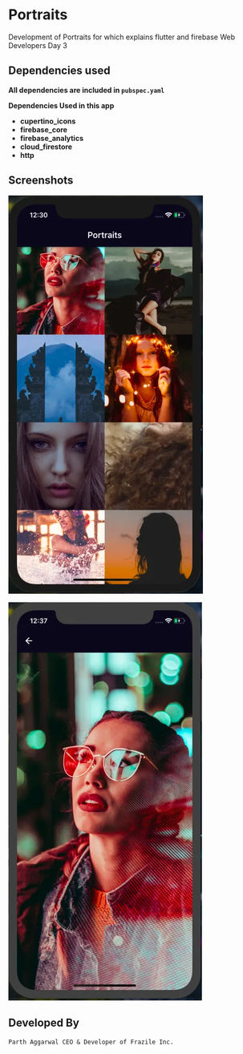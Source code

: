 # Portraits

Development of Portraits for which explains flutter and firebase Web Developers Day 3

## Dependencies used

**All dependencies are included in `pubspec.yaml`**

**Dependencies Used in this app**

* **cupertino_icons**
* **firebase_core**
* **firebase_analytics**
* **cloud_firestore**
* **http**

## Screenshots

![SC1](assets/sc1.webp)

![SC2](assets/sc2.webp)

## Developed By

```
Parth Aggarwal CEO & Developer of Frazile Inc.
```